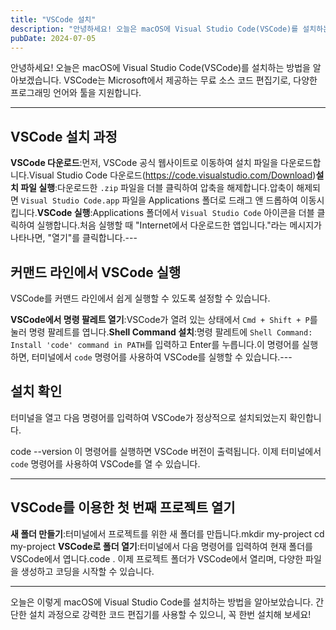 ```yaml
---
title: "VSCode 설치"
description: "안녕하세요! 오늘은 macOS에 Visual Studio Code(VSCode)를 설치하는 방법을 알아보겠습니다. VSCode는 Microsoft에서 제공하는 무료 소스 코드 편집기로, 다양한 프로그래밍 언어와 툴을 지원합니다.  ---   VSCode 설치 과정   1. VSCode..."
pubDate: 2024-07-05
---
```


안녕하세요! 오늘은 macOS에 Visual Studio Code(VSCode)를 설치하는 방법을 알아보겠습니다. VSCode는 Microsoft에서 제공하는 무료 소스 코드 편집기로, 다양한 프로그래밍 언어와 툴을 지원합니다.

---

## VSCode 설치 과정

**VSCode 다운로드**:먼저, VSCode 공식 웹사이트로 이동하여 설치 파일을 다운로드합니다.Visual Studio Code 다운로드(https://code.visualstudio.com/Download)**설치 파일 실행**:다운로드한 `.zip` 파일을 더블 클릭하여 압축을 해제합니다.압축이 해제되면 `Visual Studio Code.app` 파일을 Applications 폴더로 드래그 앤 드롭하여 이동시킵니다.**VSCode 실행**:Applications 폴더에서 `Visual Studio Code` 아이콘을 더블 클릭하여 실행합니다.처음 실행할 때 "Internet에서 다운로드한 앱입니다."라는 메시지가 나타나면, "열기"를 클릭합니다.---

## 커맨드 라인에서 VSCode 실행

VSCode를 커맨드 라인에서 쉽게 실행할 수 있도록 설정할 수 있습니다.

**VSCode에서 명령 팔레트 열기**:VSCode가 열려 있는 상태에서 `Cmd + Shift + P`를 눌러 명령 팔레트를 엽니다.**Shell Command 설치**:명령 팔레트에 `Shell Command: Install 'code' command in PATH`를 입력하고 Enter를 누릅니다.이 명령어를 실행하면, 터미널에서 `code` 명령어를 사용하여 VSCode를 실행할 수 있습니다.---

## 설치 확인

터미널을 열고 다음 명령어를 입력하여 VSCode가 정상적으로 설치되었는지 확인합니다.

code --version
이 명령어를 실행하면 VSCode 버전이 출력됩니다. 이제 터미널에서 `code` 명령어를 사용하여 VSCode를 열 수 있습니다.

---

## VSCode를 이용한 첫 번째 프로젝트 열기

**새 폴더 만들기**:터미널에서 프로젝트를 위한 새 폴더를 만듭니다.mkdir my-project
   cd my-project
**VSCode로 폴더 열기**:터미널에서 다음 명령어를 입력하여 현재 폴더를 VSCode에서 엽니다.code .
이제 프로젝트 폴더가 VSCode에서 열리며, 다양한 파일을 생성하고 코딩을 시작할 수 있습니다.

---

오늘은 이렇게 macOS에 Visual Studio Code를 설치하는 방법을 알아보았습니다. 간단한 설치 과정으로 강력한 코드 편집기를 사용할 수 있으니, 꼭 한번 설치해 보세요!